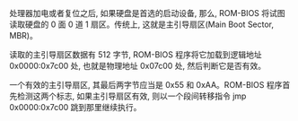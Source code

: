 处理器加电或者复位之后, 如果硬盘是首选的启动设备, 那么, ROM-BIOS 将试图读取硬盘的 0 面 0 道 1 扇区。传统上, 这就是主引导扇区(Main Boot Sector, MBR)。

读取的主引导扇区数据有 512 字节, ROM-BIOS 程序将它加载到逻辑地址 0x0000:0x7c00 处, 也就是物理地址 0x07c00 处, 然后判断它是否有效。

一个有效的主引导扇区, 其最后两字节应当是 0x55 和 0xAA。ROM-BIOS 程序首先检测这两个标志, 如果主引导扇区有效, 则以一个段间转移指令 jmp 0x0000:0x7c00 跳到那里继续执行。